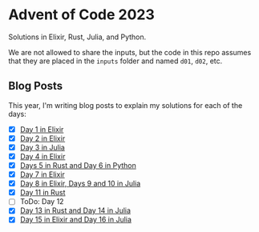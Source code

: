 # Advent of Code 2023

Solutions in Elixir, Rust, Julia, and Python.

We are not allowed to share the inputs, but the code in this repo assumes that they are placed in the `inputs` folder
and named `d01`, `d02`, etc.

## Blog Posts

This year, I'm writing blog posts to explain my solutions for each of the days:

- [x] [Day 1 in Elixir](https://lakret.net/blog/2023-12-01-aoc)
- [x] [Day 2 in Elixir](https://lakret.net/blog/2023-12-02-aoc-day2)
- [x] [Day 3 in Julia](https://lakret.net/blog/2023-12-03-aoc-day3)
- [x] [Day 4 in Elixir](https://lakret.net/blog/2023-12-04-aoc-day4)
- [x] [Days 5 in Rust and Day 6 in Python](https://lakret.net/blog/2023-12-06-aoc-days-5-and-6)
- [x] [Day 7 in Elixir](https://lakret.net/blog/2023-12-07-aoc-day7)
- [x] [Day 8 in Elixir, Days 9 and 10 in Julia](https://lakret.net/blog/2023-12-10-aoc-days-8-9-10)
- [x] [Day 11 in Rust](https://lakret.net/blog/2023-12-11-aoc-day11)
- [ ] ToDo: Day 12
- [x] [Day 13 in Rust and Day 14 in Julia](https://lakret.net/blog/2023-12-15-aoc-days-13-14)
- [x] [Day 15 in Elixir and Day 16 in Julia](https://lakret.net/blog/2023-12-16-aoc-days-15-16)
